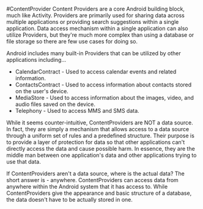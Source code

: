 #ContentProvider
Content Providers are a core Android building block, much like Activity. Providers are primarily used for sharing data across multiple applications or providing search suggestions within a single application. Data access mechanism within a single application can also utilize Providers, but they're much more complex than using a database or file storage so there are few use cases for doing so.

Android includes many built-in Providers that can be utilized by other applications including...

* CalendarContract - Used to access calendar events and related information.
* ContactsContract - Used to access information about contacts stored on the user's device.
* MediaStore - Used to access information about the images, video, and audio files saved on the device.
* Telephony - Used to access MMS and SMS data.

While it seems counter-intuitive, ContentProviders are NOT a data source.  In fact, they are simply a mechanism that allows access to a data source through a uniform set of rules and a predefined structure.  Their purpose is to provide a layer of protection for data so that other applications can't directly access the data and cause possible harm.  In essence, they are the middle man between one application's data and other applications trying to use that data.

If ContentProviders aren't a data source, where is the actual data? The short answer is - anywhere.  ContentProviders can access data from anywhere within the Android system that it has access to.  While ContentProviders give the appearance and basic structure of a database, the data doesn't have to be actually stored in one.